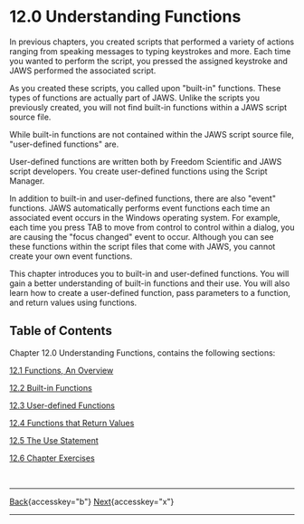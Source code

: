 # 12.0 Understanding Functions

In previous chapters, you created scripts that performed a variety of
actions ranging from speaking messages to typing keystrokes and more.
Each time you wanted to perform the script, you pressed the assigned
keystroke and JAWS performed the associated script.

As you created these scripts, you called upon \"built-in\" functions.
These types of functions are actually part of JAWS. Unlike the scripts
you previously created, you will not find built-in functions within a
JAWS script source file.

While built-in functions are not contained within the JAWS script source
file, \"user-defined functions\" are.

User-defined functions are written both by Freedom Scientific and JAWS
script developers. You create user-defined functions using the Script
Manager.

In addition to built-in and user-defined functions, there are also
\"event\" functions. JAWS automatically performs event functions each
time an associated event occurs in the Windows operating system. For
example, each time you press TAB to move from control to control within
a dialog, you are causing the \"focus changed\" event to occur. Although
you can see these functions within the script files that come with JAWS,
you cannot create your own event functions.

This chapter introduces you to built-in and user-defined functions. You
will gain a better understanding of built-in functions and their use.
You will also learn how to create a user-defined function, pass
parameters to a function, and return values using functions.

## Table of Contents

Chapter 12.0 Understanding Functions, contains the following sections:

[12.1 Functions, An Overview](12-1_OverviewOfFunctions.htm)

[12.2 Built-in Functions](12-2_Built-inFunctions.htm)

[12.3 User-defined Functions](12-3_UserDefinedFunctions.htm)

[12.4 Functions that Return Values](12-4_FunctionsThatReturnValues.htm)

[12.5 The Use Statement](12-5_TheUseStatement.htm)

[12.6 Chapter Exercises](12-6_ChapterExercises.htm)

 

  ---------------------------------------------------------- -- -----------------------------------------------------
  [Back](javascript:window.history.go(-1);){accesskey="b"}      [Next](12-1_OverviewOfFunctions.htm){accesskey="x"}
  ---------------------------------------------------------- -- -----------------------------------------------------
